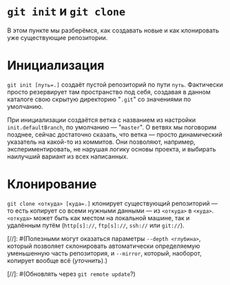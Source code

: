 # `git init` и `git clone`

В этом пункте мы разберёмся, как создавать новые и как клонировать уже существующие репозитории.

# Инициализация

`git init [путь=.]` создаёт пустой репозиторий по пути `путь`. Фактически просто резервирует там пространство под себя,
создавая в данном каталоге свою скрытую директорию "`.git`" со значениями по умолчанию.

При инициализации создаётся ветка с названием из настройки `init.defaultBranch`, по умолчанию — "`master`". О ветвях мы
поговорим позднее, сейчас достаточно сказать, что ветка — просто динамический указатель на какой-то из коммитов. Они
позволяют, например, экспериментировать, не нарушая логику основы проекта, и выбирать наилучший вариант из всех написанных.

# Клонирование

`git clone <откуда> [куда=.]` клонирует существующий репозиторий — то есть копирует со всеми нужными данными — из `<откуда>`
в `<куда>`. `<откуда>` может быть как местом на локальной машине, так и удалённым путём (`http[s]://`, `ftp[s]://`, 
`ssh://` или `git://`).

[//]: #(Полезными могут оказаться параметры `--depth <глубина>`, который позволяет склонировать автоматически определяемую 
уменьшенную часть репозитория, и `--mirror`, который, наоборот, копирует вообще всё (_уточнить_).)

[//]: #(Обновлять через `git remote update`?)

